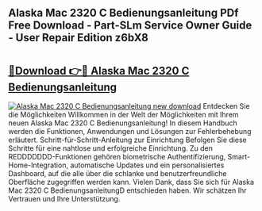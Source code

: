 ## Alaska Mac 2320 C Bedienungsanleitung PDf Free Download - Part-SLm Service Owner Guide - User Repair Edition z6bX8

# <h2><a href="http://df2h4e.blite.top/?on=Alaska+Mac+2320+C+Bedienungsanleitung">🔗Download 👉🔴 Alaska Mac 2320 C Bedienungsanleitung</a></h2>

[![Alaska Mac 2320 C Bedienungsanleitung new download](https://i.imgur.com/lujVjoI.png)](http://df2h4e.blite.top/?on=Alaska+Mac+2320+C+Bedienungsanleitung)
Entdecken Sie die Möglichkeiten Willkommen in der Welt der Möglichkeiten mit Ihrem neuen Alaska Mac 2320 C Bedienungsanleitung! In diesem Handbuch werden die Funktionen, Anwendungen und Lösungen zur Fehlerbehebung erläutert. Schritt-für-Schritt-Anleitung zur Einrichtung Befolgen Sie diese Schritte für eine nahtlose und erfolgreiche Einrichtung. Zu den REDDDDDDD-Funktionen gehören biometrische Authentifizierung, Smart-Home-Integration, automatische Updates und ein personalisiertes Dashboard, auf die alle über die schlanke und benutzerfreundliche Oberfläche zugegriffen werden kann. Vielen Dank, dass Sie sich für Alaska Mac 2320 C BedienungsanleitungD entschieden haben. Wir schätzen Ihr Vertrauen und Ihre Unterstützung.
